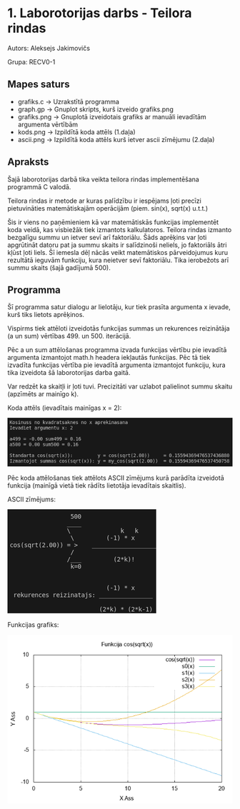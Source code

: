 # 1. Laborotorijas darbs - Teilora rindas
Autors: Aleksejs Jakimovičs

Grupa: RECV0-1
## Mapes saturs
- grafiks.c -> Uzrakstītā programma
- graph.gp -> Gnuplot skripts, kurš izveido grafiks.png
- grafiks.png -> Gnuplotā izveidotais grafiks ar manuāli ievadītām argumenta vērtībām
- kods.png -> Izpildītā koda attēls (1.daļa)
- ascii.png -> Izpildītā koda attēls kurš ietver ascii zīmējumu (2.daļa)
## Apraksts

Šajā laborotorijas darbā tika veikta teilora rindas implementēšana programmā C valodā. 

Teilora rindas ir metode ar kuras palīdzību ir iespējams ļoti precīzi pietuvināties matemātiskajām operācijām (piem. sin(x), sqrt(x) u.t.t.)

Šis ir viens no paņēmieniem kā var matemātiskās funkcijas implementēt koda veidā, kas visbiežāk tiek izmantots kalkulatoros. Teilora rindas izmanto bezgalīgu summu un ietver sevī arī faktoriālu. Šāds aprēķins var ļoti apgrūtināt datoru pat ja summu skaits ir salīdzinoši neliels, jo faktoriāls ātri kļūst ļoti liels. Šī iemesla dēļ nācās veikt matemātiskos pārveidojumus kuru rezultātā ieguvām funkciju, kura neietver sevī faktoriālu. Tika ierobežots arī summu skaits (šajā gadījumā 500).

## Programma
Šī programma satur dialogu ar lielotāju, kur tiek prasīta argumenta x ievade, kurš tiks lietots aprēķinos. 

Vispirms tiek attēloti izveidotās funkcijas summas un rekurences reizinātāja (a un sum) vērtības 499. un 500. iterācijā.

Pēc a un sum attēlošanas programma izvada funkcijas vērtību pie ievadītā argumenta izmantojot math.h headera iekļautās funkcijas. Pēc tā tiek izvadīta funkcijas vērtība pie ievadītā argumenta izmantojot funkciju, kura tika izveidota šā laborotorijas darba gaitā.

Var redzēt ka skaitļi ir ļoti tuvi. Precizitāti var uzlabot palielinot summu skaitu (apzīmēts ar mainīgo k).

Koda attēls (ievadītais mainīgas x = 2):

![koda attēls](https://raw.githubusercontent.com/Aleksejs63/RTR105/main/darbi/1ld_series/kods.png)

Pēc koda attēlošanas tiek attēlots ASCII zīmējums kurā parādīta izveidotā funkcija (mainīgā vietā tiek rādīts lietotāja ievadītais skaitlis).

ASCII zīmējums:

![ascii attēls](https://raw.githubusercontent.com/Aleksejs63/RTR105/main/darbi/1ld_series/ascii.png)



Funkcijas grafiks:

![funkcijas grafiks](https://raw.githubusercontent.com/Aleksejs63/RTR105/main/darbi/1ld_series/grafiks.png)
